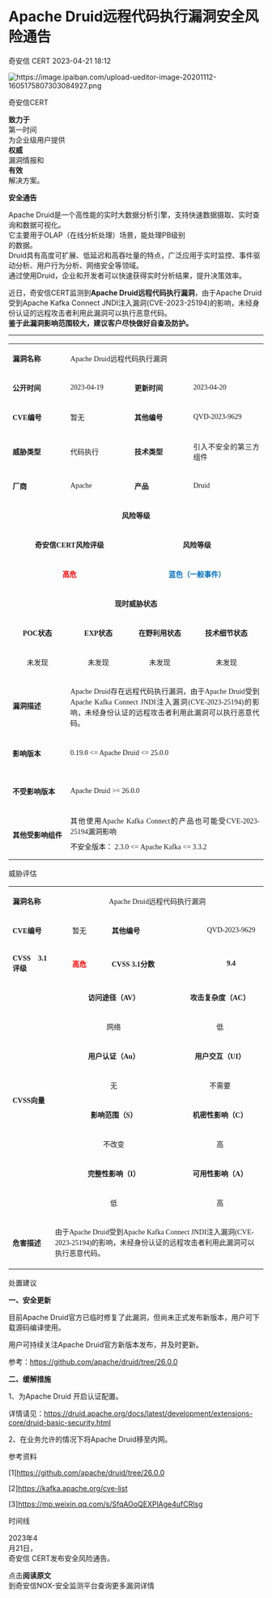 #  Apache Druid远程代码执行漏洞安全风险通告   
 奇安信 CERT   2023-04-21 18:12  
  
![](https://mmbiz.qpic.cn/mmbiz_png/EkibxOB3fs4icrhoWdKnhTgicSjB9pXdeZwDibNIBAEMegibEdG1vrjOibsq887TUz3ztMkM6Qvibic7r26sqbUIbicOMYg/640?wx_fmt=png "https://image.ipaiban.com/upload-ueditor-image-20201112-1605175807303084927.png")  
  
奇安信CERT  
  
**致力于**  
第一时间  
为企业级用户提供  
**权威**  
漏洞情报和  
**有效**  
解决方案。  
  
  
**安全通告**  
  
  
  
Apache Druid是一个高性能的实时大数据分析引擎，支持快速数据摄取、实时查询和数据可视化。  
它主要用于OLAP（在线分析处理）场景，能处理PB级别  
的数据。  
Druid具有高度可扩展、低延迟和高吞吐量的特点，广泛应用于实时监控、事件驱动分析、用户行为分析、网络安全等领域。  
通过使用Druid，企业和开发者可以快速获得实时分析结果，提升决策效率。  
  
  
近日，奇安信CERT监测到**Apache Druid远程代码执行漏洞**，由于Apache Druid受到Apache Kafka Connect JNDI注入漏洞(CVE-2023-25194)的影响，未经身份认证的远程攻击者利用此漏洞可以执行恶意代码。  
**鉴于此漏洞影响范围较大，建议客户尽快做好自查及防护。**  
  
****  
<table><tbody><tr style="height:25px;"><td style="border-color: rgb(221, 221, 221);" height="25" width="66"><p style="text-align:justify;"><span style="font-size: 14px;font-family: 微软雅黑, &#34;Microsoft YaHei&#34;;"><strong>漏洞名称</strong></span></p></td><td colspan="3" style="border-color: rgb(221, 221, 221);border-left-width: initial;border-left-style: none;" height="25"><p style="text-align:justify;"><span style="font-size: 14px;font-family: 微软雅黑, &#34;Microsoft YaHei&#34;;">Apache Druid远程代码执行漏洞</span></p></td></tr><tr style="height:25px;"><td style="border-color: rgb(221, 221, 221);border-top-width: initial;border-top-style: none;" height="25" width="87"><p style="text-align:justify;"><span style="font-size: 14px;font-family: 微软雅黑, &#34;Microsoft YaHei&#34;;"><strong>公开时间</strong></span></p></td><td style="border-top: none rgb(221, 221, 221);border-left: none rgb(221, 221, 221);border-bottom-color: rgb(221, 221, 221);border-right-color: rgb(221, 221, 221);" height="25" width="127"><p style="text-align:justify;"><span style="font-size: 14px;font-family: 微软雅黑, &#34;Microsoft YaHei&#34;;">2023-04-19</span></p></td><td style="border-top: none rgb(221, 221, 221);border-left: none rgb(221, 221, 221);border-bottom-color: rgb(221, 221, 221);border-right-color: rgb(221, 221, 221);" height="25" width="127"><p style="text-align:justify;"><span style="font-size: 14px;font-family: 微软雅黑, &#34;Microsoft YaHei&#34;;"><strong>更新时间</strong></span></p></td><td style="border-top: none rgb(221, 221, 221);border-left: none rgb(221, 221, 221);border-bottom-color: rgb(221, 221, 221);border-right-color: rgb(221, 221, 221);" height="25" width="173"><p style="text-align:justify;"><span style="font-size: 14px;font-family: 微软雅黑, &#34;Microsoft YaHei&#34;;">2023-04-20</span></p></td></tr><tr style="height:25px;"><td style="border-color: rgb(221, 221, 221);border-top-width: initial;border-top-style: none;" height="25" width="105"><p style="text-align:justify;"><span style="font-size: 14px;font-family: 微软雅黑, &#34;Microsoft YaHei&#34;;"><strong>CVE</strong><strong>编号</strong></span></p></td><td style="border-top: none rgb(221, 221, 221);border-left: none rgb(221, 221, 221);border-bottom-color: rgb(221, 221, 221);border-right-color: rgb(221, 221, 221);" height="25" width="139"><p style="text-align:justify;"><span style="font-size: 14px;font-family: 微软雅黑, &#34;Microsoft YaHei&#34;;">暂无</span></p></td><td style="border-top: none rgb(221, 221, 221);border-left: none rgb(221, 221, 221);border-bottom-color: rgb(221, 221, 221);border-right-color: rgb(221, 221, 221);" height="25" width="136"><p style="text-align:justify;"><span style="font-size: 14px;font-family: 微软雅黑, &#34;Microsoft YaHei&#34;;"><strong>其他编号</strong></span></p></td><td style="border-top: none rgb(221, 221, 221);border-left: none rgb(221, 221, 221);border-bottom-color: rgb(221, 221, 221);border-right-color: rgb(221, 221, 221);" height="25" width="175"><p style="text-align:justify;"><span style="font-size: 14px;font-family: 微软雅黑, &#34;Microsoft YaHei&#34;;">QVD-2023-9629</span></p></td></tr><tr style="height:25px;"><td style="border-color: rgb(221, 221, 221);border-top-width: initial;border-top-style: none;" height="25" width="115"><p style="text-align:justify;"><span style="font-size: 14px;font-family: 微软雅黑, &#34;Microsoft YaHei&#34;;"><strong>威胁类型</strong></span></p></td><td style="border-top: none rgb(221, 221, 221);border-left: none rgb(221, 221, 221);border-bottom-color: rgb(221, 221, 221);border-right-color: rgb(221, 221, 221);" height="25" width="142"><p style="text-align:justify;"><span style="font-size: 14px;font-family: 微软雅黑, &#34;Microsoft YaHei&#34;;">代码执行</span></p></td><td style="border-top: none rgb(221, 221, 221);border-left: none rgb(221, 221, 221);border-bottom-color: rgb(221, 221, 221);border-right-color: rgb(221, 221, 221);" height="25" width="139"><p style="text-align:justify;"><span style="font-size: 14px;font-family: 微软雅黑, &#34;Microsoft YaHei&#34;;"><strong>技术类型</strong></span></p></td><td style="border-top: none rgb(221, 221, 221);border-left: none rgb(221, 221, 221);border-bottom-color: rgb(221, 221, 221);border-right-color: rgb(221, 221, 221);" height="25" width="172"><p style="text-align:justify;"><span style="font-size: 14px;font-family: 微软雅黑, &#34;Microsoft YaHei&#34;;">引入不安全的第三方组件</span></p></td></tr><tr style="height:25px;"><td style="border-color: rgb(221, 221, 221);border-top-width: initial;border-top-style: none;" height="25" width="121"><p style="text-align:justify;"><span style="font-size: 14px;font-family: 微软雅黑, &#34;Microsoft YaHei&#34;;"><strong>厂商</strong></span></p></td><td style="border-top: none rgb(221, 221, 221);border-left: none rgb(221, 221, 221);border-bottom-color: rgb(221, 221, 221);border-right-color: rgb(221, 221, 221);" height="25" width="142"><p style="text-align:justify;"><span style="font-size: 14px;font-family: 微软雅黑, &#34;Microsoft YaHei&#34;;">Apache</span></p></td><td style="border-top: none rgb(221, 221, 221);border-left: none rgb(221, 221, 221);border-bottom-color: rgb(221, 221, 221);border-right-color: rgb(221, 221, 221);" height="25" width="140"><p style="text-align:justify;"><span style="font-size: 14px;font-family: 微软雅黑, &#34;Microsoft YaHei&#34;;"><strong>产品</strong></span></p></td><td style="border-top: none rgb(221, 221, 221);border-left: none rgb(221, 221, 221);border-bottom-color: rgb(221, 221, 221);border-right-color: rgb(221, 221, 221);" height="25" width="170"><p style="text-align:justify;"><span style="font-size: 14px;font-family: 微软雅黑, &#34;Microsoft YaHei&#34;;">Druid</span></p></td></tr><tr style="height:25px;"><td colspan="4" style="border-color: rgb(221, 221, 221);border-top-width: initial;border-top-style: none;" height="25"><p style="text-align:center;"><span style="font-size: 14px;font-family: 微软雅黑, &#34;Microsoft YaHei&#34;;"><strong>风险等级</strong></span></p></td></tr><tr style="height:25px;"><td colspan="2" style="border-color: rgb(221, 221, 221);border-top-width: initial;border-top-style: none;" height="25"><p style="text-align:center;"><span style="font-size: 14px;font-family: 微软雅黑, &#34;Microsoft YaHei&#34;;"><strong>奇安信</strong><strong>CERT</strong><strong>风险评级</strong></span></p></td><td colspan="2" style="border-top: none rgb(221, 221, 221);border-left: none rgb(221, 221, 221);border-bottom-color: rgb(221, 221, 221);border-right-color: rgb(221, 221, 221);" height="25"><p style="text-align:center;"><span style="font-size: 14px;font-family: 微软雅黑, &#34;Microsoft YaHei&#34;;"><strong>风险等级</strong></span></p></td></tr><tr style="height:25px;"><td colspan="2" style="border-color: rgb(221, 221, 221);border-top-width: initial;border-top-style: none;" height="25"><p style="text-align:center;"><span style="font-size: 14px;font-family: 微软雅黑, &#34;Microsoft YaHei&#34;;"><strong><span style="color: red;">高危</span></strong></span></p></td><td colspan="2" style="border-top: none rgb(221, 221, 221);border-left: none rgb(221, 221, 221);border-bottom-color: rgb(221, 221, 221);border-right-color: rgb(221, 221, 221);" height="25"><p style="text-align:center;"><span style="font-size: 14px;font-family: 微软雅黑, &#34;Microsoft YaHei&#34;;"><strong><span style="color: rgb(0, 112, 192);">蓝色（一般事件）</span></strong></span></p></td></tr><tr style="height:25px;"><td colspan="4" style="border-color: rgb(221, 221, 221);border-top-width: initial;border-top-style: none;" height="25"><p style="text-align:center;"><span style="font-size: 14px;font-family: 微软雅黑, &#34;Microsoft YaHei&#34;;"><strong>现时威胁状态</strong></span></p></td></tr><tr style="height:25px;"><td style="border-color: rgb(221, 221, 221);border-top-width: initial;border-top-style: none;" height="25" width="125"><p style="text-align:center;"><span style="font-size: 14px;font-family: 微软雅黑, &#34;Microsoft YaHei&#34;;"><strong>POC</strong><strong>状态</strong></span></p></td><td style="border-top: none rgb(221, 221, 221);border-left: none rgb(221, 221, 221);border-bottom-color: rgb(221, 221, 221);border-right-color: rgb(221, 221, 221);" height="25" width="141"><p style="text-align:center;"><span style="font-size: 14px;font-family: 微软雅黑, &#34;Microsoft YaHei&#34;;"><strong>EXP</strong><strong>状态</strong></span></p></td><td style="border-top: none rgb(221, 221, 221);border-left: none rgb(221, 221, 221);border-bottom-color: rgb(221, 221, 221);border-right-color: rgb(221, 221, 221);" height="25" width="140"><p style="text-align:center;"><span style="font-size: 14px;font-family: 微软雅黑, &#34;Microsoft YaHei&#34;;"><strong>在野利用状态</strong></span></p></td><td style="border-top: none rgb(221, 221, 221);border-left: none rgb(221, 221, 221);border-bottom-color: rgb(221, 221, 221);border-right-color: rgb(221, 221, 221);" height="25" width="169"><p style="text-align:center;"><span style="font-size: 14px;font-family: 微软雅黑, &#34;Microsoft YaHei&#34;;"><strong>技术细节状态</strong></span></p></td></tr><tr style="height:25px;"><td style="border-color: rgb(221, 221, 221);border-top-width: initial;border-top-style: none;" height="25" width="127"><p style="text-align:center;"><span style="font-size: 14px;font-family: 微软雅黑, &#34;Microsoft YaHei&#34;;">未发现</span></p></td><td style="border-top: none rgb(221, 221, 221);border-left: none rgb(221, 221, 221);border-bottom-color: rgb(221, 221, 221);border-right-color: rgb(221, 221, 221);" height="25" width="141"><p style="text-align:center;"><span style="font-size: 14px;font-family: 微软雅黑, &#34;Microsoft YaHei&#34;;">未发现</span></p></td><td style="border-top: none rgb(221, 221, 221);border-left: none rgb(221, 221, 221);border-bottom-color: rgb(221, 221, 221);border-right-color: rgb(221, 221, 221);" height="25" width="139"><p style="text-align:center;"><span style="font-size: 14px;font-family: 微软雅黑, &#34;Microsoft YaHei&#34;;">未发现</span></p></td><td style="border-top: none rgb(221, 221, 221);border-left: none rgb(221, 221, 221);border-bottom-color: rgb(221, 221, 221);border-right-color: rgb(221, 221, 221);" height="25" width="168"><p style="text-align:center;"><span style="font-size: 14px;font-family: 微软雅黑, &#34;Microsoft YaHei&#34;;">未发现</span></p></td></tr><tr style="height:75px;"><td style="border-color: rgb(221, 221, 221);border-top-width: initial;border-top-style: none;" height="75" width="129"><p style="text-align:justify;"><span style="font-size: 14px;font-family: 微软雅黑, &#34;Microsoft YaHei&#34;;"><strong>漏洞描述</strong></span></p></td><td colspan="3" style="border-top: none rgb(221, 221, 221);border-left: none rgb(221, 221, 221);border-bottom-color: rgb(221, 221, 221);border-right-color: rgb(221, 221, 221);" height="75"><p style="text-align:justify;margin-bottom: 8px;line-height: 150%;"><span style="line-height: 150%;font-size: 14px;font-family: 微软雅黑, &#34;Microsoft YaHei&#34;;">Apache Druid存在远程代码执行漏洞，由于Apache Druid受到Apache Kafka Connect JNDI注入漏洞(CVE-2023-25194)的影响，未经身份认证的远程攻击者利用此漏洞可以执行恶意代码。</span></p></td></tr><tr style="height:75px;"><td style="border-color: rgb(221, 221, 221);border-top-width: initial;border-top-style: none;" height="75" width="130"><p style="text-align:justify;"><span style="font-size: 14px;font-family: 微软雅黑, &#34;Microsoft YaHei&#34;;"><strong>影响版本</strong></span></p></td><td colspan="3" style="border-top: none rgb(221, 221, 221);border-left: none rgb(221, 221, 221);border-bottom-color: rgb(221, 221, 221);border-right-color: rgb(221, 221, 221);" height="75"><p style="text-align:justify;margin-top: 8px;margin-bottom: 8px;"><span style="font-size: 14px;font-family: 微软雅黑, &#34;Microsoft YaHei&#34;;"><span style="color: rgb(17, 17, 17);letter-spacing: 0px;background: white;">0.19.0 &lt;= </span>Apache Druid &lt;= 25.0.0</span></p></td></tr><tr style="height:75px;"><td style="border-color: rgb(221, 221, 221);border-top-width: initial;border-top-style: none;" height="75" width="130"><p style="text-align:justify;"><span style="font-size: 14px;font-family: 微软雅黑, &#34;Microsoft YaHei&#34;;"><strong>不受影响版本</strong></span></p></td><td colspan="3" style="border-top: none rgb(221, 221, 221);border-left: none rgb(221, 221, 221);border-bottom-color: rgb(221, 221, 221);border-right-color: rgb(221, 221, 221);" height="75"><p style="text-align:justify;margin-top: 8px;margin-bottom: 8px;"><span style="font-size: 14px;font-family: 微软雅黑, &#34;Microsoft YaHei&#34;;">Apache Druid &gt;= 26.0.0</span></p></td></tr><tr style="height:75px;"><td style="border-color: rgb(221, 221, 221);border-top-width: initial;border-top-style: none;" height="75" width="130"><p style="text-align:justify;"><span style="font-size: 14px;font-family: 微软雅黑, &#34;Microsoft YaHei&#34;;"><strong>其他受影响组件</strong></span></p></td><td colspan="3" style="border-top: none rgb(221, 221, 221);border-left: none rgb(221, 221, 221);border-bottom-color: rgb(221, 221, 221);border-right-color: rgb(221, 221, 221);" height="75"><p style="text-align:justify;margin-top: 8px;margin-bottom: 8px;line-height: 150%;"><span style="font-size: 14px;font-family: 微软雅黑, &#34;Microsoft YaHei&#34;;"><span style="line-height: 150%;color: rgb(17, 17, 17);letter-spacing: 0px;background: white;">其他使用</span><span style="line-height: 150%;">Apache Kafka Connect</span><span style="line-height: 150%;color: rgb(17, 17, 17);letter-spacing: 0px;background: white;">的产品也可能受</span><span style="line-height: 150%;">CVE-2023-25194</span><span style="line-height: 150%;color: rgb(17, 17, 17);letter-spacing: 0px;background: white;">漏洞影响</span></span></p><p style="text-align:justify;margin-top: 8px;margin-bottom: 8px;line-height: 150%;"><span style="font-size: 14px;font-family: 微软雅黑, &#34;Microsoft YaHei&#34;;"><span style="line-height: 150%;color: rgb(17, 17, 17);letter-spacing: 0px;background: white;">不安全版本：</span> <span style="line-height: 150%;">2.3.0 &lt;= Apache Kafka &lt;= 3.3.2</span></span></p></td></tr></tbody></table>  
  
威胁评估  
  
<table><tbody><tr style="height:25px;"><td style="border-color: rgb(221, 221, 221);" height="25" width="68"><p style="text-align:justify;"><span style="font-size: 14px;font-family: 微软雅黑, &#34;Microsoft YaHei&#34;;"><strong>漏洞名称</strong></span></p></td><td colspan="4" style="border-color: rgb(221, 221, 221);border-left-width: initial;border-left-style: none;" height="25" width="467"><p style="text-align:center;"><span style="font-size: 14px;font-family: 微软雅黑, &#34;Microsoft YaHei&#34;;">Apache Druid远程代码执行漏洞</span></p></td></tr><tr style="height:25px;"><td style="border-color: rgb(221, 221, 221);border-top-width: initial;border-top-style: none;" height="25" width="68"><p style="text-align:justify;"><span style="font-size: 14px;font-family: 微软雅黑, &#34;Microsoft YaHei&#34;;"><strong>CVE</strong><strong>编号</strong></span></p></td><td style="border-top: none rgb(221, 221, 221);border-left: none rgb(221, 221, 221);border-bottom-color: rgb(221, 221, 221);border-right-color: rgb(221, 221, 221);" height="25" width="96"><p style="text-align:center;"><span style="font-size: 14px;font-family: 微软雅黑, &#34;Microsoft YaHei&#34;;">暂无</span></p></td><td colspan="2" style="border-top: none rgb(221, 221, 221);border-left: none rgb(221, 221, 221);border-bottom-color: rgb(221, 221, 221);border-right-color: rgb(221, 221, 221);" height="25" width="206"><p style="text-align:justify;"><span style="font-size: 14px;font-family: 微软雅黑, &#34;Microsoft YaHei&#34;;"><strong>其他编号</strong></span></p></td><td style="border-top: none rgb(221, 221, 221);border-left: none rgb(221, 221, 221);border-bottom-color: rgb(221, 221, 221);border-right-color: rgb(221, 221, 221);" height="25" width="112"><p style="text-align:center;"><span style="font-size: 14px;font-family: 微软雅黑, &#34;Microsoft YaHei&#34;;">QVD-2023-9629</span></p></td></tr><tr style="height:25px;"><td style="border-color: rgb(221, 221, 221);border-top-width: initial;border-top-style: none;" height="25" width="68"><p style="text-align:justify;"><span style="font-size: 14px;font-family: 微软雅黑, &#34;Microsoft YaHei&#34;;"><strong>CVSS 3.1</strong><strong>评级</strong></span></p></td><td style="border-top: none rgb(221, 221, 221);border-left: none rgb(221, 221, 221);border-bottom-color: rgb(221, 221, 221);border-right-color: rgb(221, 221, 221);" height="25" width="96"><p style="text-align:center;"><span style="font-size: 14px;font-family: 微软雅黑, &#34;Microsoft YaHei&#34;;"><strong><span style="color: red;">高危</span></strong></span></p></td><td colspan="2" style="border-top: none rgb(221, 221, 221);border-left: none rgb(221, 221, 221);border-bottom-color: rgb(221, 221, 221);border-right-color: rgb(221, 221, 221);" height="25" width="217"><p style="text-align:justify;"><span style="font-size: 14px;font-family: 微软雅黑, &#34;Microsoft YaHei&#34;;"><strong>CVSS 3.1</strong><strong>分数</strong></span></p></td><td style="border-top: none rgb(221, 221, 221);border-left: none rgb(221, 221, 221);border-bottom-color: rgb(221, 221, 221);border-right-color: rgb(221, 221, 221);" height="25" width="112"><p style="text-align:center;"><span style="font-size: 14px;font-family: 微软雅黑, &#34;Microsoft YaHei&#34;;"><strong>9.4</strong></span></p></td></tr><tr style="height:25px;"><td rowspan="8" style="border-color: rgb(221, 221, 221);border-top-width: initial;border-top-style: none;" height="25" width="68"><p style="text-align:justify;"><span style="font-size: 14px;font-family: 微软雅黑, &#34;Microsoft YaHei&#34;;"><strong>CVSS</strong><strong>向量</strong></span></p></td><td colspan="2" style="border-top: none rgb(221, 221, 221);border-left: none rgb(221, 221, 221);border-bottom-color: rgb(221, 221, 221);border-right-color: rgb(221, 221, 221);" height="25" width="258"><p style="text-align:center;"><span style="font-size: 14px;font-family: 微软雅黑, &#34;Microsoft YaHei&#34;;"><strong>访问途径（</strong><strong>AV</strong><strong>）</strong></span></p></td><td colspan="2" style="border-top: none rgb(221, 221, 221);border-left: none rgb(221, 221, 221);border-bottom-color: rgb(221, 221, 221);border-right-color: rgb(221, 221, 221);" height="25"><p style="text-align:center;"><span style="font-size: 14px;font-family: 微软雅黑, &#34;Microsoft YaHei&#34;;"><strong>攻击复杂度（</strong><strong>AC</strong><strong>）</strong></span></p></td></tr><tr style="height:25px;"><td colspan="2" style="border-top: none rgb(221, 221, 221);border-left: none rgb(221, 221, 221);border-bottom-color: rgb(221, 221, 221);border-right-color: rgb(221, 221, 221);" height="25" width="237"><p style="text-align:center;"><span style="font-size: 14px;font-family: 微软雅黑, &#34;Microsoft YaHei&#34;;">网络</span></p></td><td colspan="2" style="border-top: none rgb(221, 221, 221);border-left: none rgb(221, 221, 221);border-bottom-color: rgb(221, 221, 221);border-right-color: rgb(221, 221, 221);" height="25" width="206"><p style="text-align:center;"><span style="font-size: 14px;font-family: 微软雅黑, &#34;Microsoft YaHei&#34;;">低</span></p></td></tr><tr style="height:25px;"><td colspan="2" style="border-top: none rgb(221, 221, 221);border-left: none rgb(221, 221, 221);border-bottom-color: rgb(221, 221, 221);border-right-color: rgb(221, 221, 221);" height="25" width="237"><p style="text-align:center;"><span style="font-size: 14px;font-family: 微软雅黑, &#34;Microsoft YaHei&#34;;"><strong>用户认证（</strong><strong>Au</strong><strong>）</strong></span></p></td><td colspan="2" style="border-top: none rgb(221, 221, 221);border-left: none rgb(221, 221, 221);border-bottom-color: rgb(221, 221, 221);border-right-color: rgb(221, 221, 221);" height="25" width="206"><p style="text-align:center;"><span style="font-size: 14px;font-family: 微软雅黑, &#34;Microsoft YaHei&#34;;"><strong>用户交互（</strong><strong>UI</strong><strong>）</strong></span></p></td></tr><tr style="height:25px;"><td colspan="2" style="border-top: none rgb(221, 221, 221);border-left: none rgb(221, 221, 221);border-bottom-color: rgb(221, 221, 221);border-right-color: rgb(221, 221, 221);" height="25" width="237"><p style="text-align:center;"><span style="font-size: 14px;font-family: 微软雅黑, &#34;Microsoft YaHei&#34;;">无</span></p></td><td colspan="2" style="border-top: none rgb(221, 221, 221);border-left: none rgb(221, 221, 221);border-bottom-color: rgb(221, 221, 221);border-right-color: rgb(221, 221, 221);" height="25" width="206"><p style="text-align:center;"><span style="font-size: 14px;font-family: 微软雅黑, &#34;Microsoft YaHei&#34;;">不需要</span></p></td></tr><tr style="height:25px;"><td colspan="2" style="border-top: none rgb(221, 221, 221);border-left: none rgb(221, 221, 221);border-bottom-color: rgb(221, 221, 221);border-right-color: rgb(221, 221, 221);" height="25" width="237"><p style="text-align:center;"><span style="font-size: 14px;font-family: 微软雅黑, &#34;Microsoft YaHei&#34;;"><strong>影响范围（</strong><strong>S</strong><strong>）</strong></span></p></td><td colspan="2" style="border-top: none rgb(221, 221, 221);border-left: none rgb(221, 221, 221);border-bottom-color: rgb(221, 221, 221);border-right-color: rgb(221, 221, 221);" height="25" width="206"><p style="text-align:center;"><span style="font-size: 14px;font-family: 微软雅黑, &#34;Microsoft YaHei&#34;;"><strong>机密性影响（</strong><strong>C</strong><strong>）</strong></span></p></td></tr><tr style="height:25px;"><td colspan="2" style="border-top: none rgb(221, 221, 221);border-left: none rgb(221, 221, 221);border-bottom-color: rgb(221, 221, 221);border-right-color: rgb(221, 221, 221);" height="25" width="237"><p style="text-align:center;"><span style="font-size: 14px;font-family: 微软雅黑, &#34;Microsoft YaHei&#34;;">不改变</span></p></td><td colspan="2" style="border-top: none rgb(221, 221, 221);border-left: none rgb(221, 221, 221);border-bottom-color: rgb(221, 221, 221);border-right-color: rgb(221, 221, 221);" height="25" width="206"><p style="text-align:center;"><span style="font-size: 14px;font-family: 微软雅黑, &#34;Microsoft YaHei&#34;;">高</span></p></td></tr><tr style="height:25px;"><td colspan="2" style="border-top: none rgb(221, 221, 221);border-left: none rgb(221, 221, 221);border-bottom-color: rgb(221, 221, 221);border-right-color: rgb(221, 221, 221);" height="25" width="237"><p style="text-align:center;"><span style="font-size: 14px;font-family: 微软雅黑, &#34;Microsoft YaHei&#34;;"><strong>完整性影响（</strong><strong>I</strong><strong>）</strong></span></p></td><td colspan="2" style="border-top: none rgb(221, 221, 221);border-left: none rgb(221, 221, 221);border-bottom-color: rgb(221, 221, 221);border-right-color: rgb(221, 221, 221);" height="25" width="206"><p style="text-align:center;"><span style="font-size: 14px;font-family: 微软雅黑, &#34;Microsoft YaHei&#34;;"><strong>可用性影响（</strong><strong>A</strong><strong>）</strong></span></p></td></tr><tr style="height:25px;"><td colspan="2" style="border-top: none rgb(221, 221, 221);border-left: none rgb(221, 221, 221);border-bottom-color: rgb(221, 221, 221);border-right-color: rgb(221, 221, 221);" height="25" width="237"><p style="text-align:center;"><span style="font-size: 14px;font-family: 微软雅黑, &#34;Microsoft YaHei&#34;;">低</span></p></td><td colspan="2" style="border-top: none rgb(221, 221, 221);border-left: none rgb(221, 221, 221);border-bottom-color: rgb(221, 221, 221);border-right-color: rgb(221, 221, 221);" height="25" width="206"><p style="text-align:center;"><span style="font-size: 14px;font-family: 微软雅黑, &#34;Microsoft YaHei&#34;;">高</span></p></td></tr><tr style="height:75px;"><td style="border-color: rgb(221, 221, 221);border-top-width: initial;border-top-style: none;" height="75" width="68"><p style="text-align:justify;"><span style="font-size: 14px;font-family: 微软雅黑, &#34;Microsoft YaHei&#34;;"><strong>危害描述</strong></span></p></td><td colspan="4" style="border-top: none rgb(221, 221, 221);border-left: none rgb(221, 221, 221);border-bottom-color: rgb(221, 221, 221);border-right-color: rgb(221, 221, 221);" height="75" width="466"><p style="line-height:150%;"><span style="line-height: 150%;font-size: 14px;font-family: 微软雅黑, &#34;Microsoft YaHei&#34;;">由于Apache Druid受到Apache Kafka Connect JNDI注入漏洞(CVE-2023-25194)的影响，未经身份认证的远程攻击者利用此漏洞可以执行恶意代码。</span></p></td></tr></tbody></table>  
  
  
处置建议  
  
**一、安全更新**  
  
目前Apache Druid官方已临时修复了此漏洞，但尚未正式发布新版本，用户可下载源码编译使用。  
  
用户可持续关注Apache Druid官方新版本发布，并及时更新。  
  
参考：https://github.com/apache/druid/tree/26.0.0  
  
**二、缓解措施**  
  
1、为Apache Druid 开启认证配置。  
  
详情请见：https://druid.apache.org/docs/latest/development/extensions-core/druid-basic-security.html  
  
2、在业务允许的情况下将Apache Druid移至内网。  
  
  
参考资料  
  
[1]https://github.com/apache/druid/tree/26.0.0  
  
[2]https://kafka.apache.org/cve-list  
  
[3]https://mp.weixin.qq.com/s/SfqAOoQEXPlAge4ufCRlsg  
  
  
时间线  
  
2023年4  
月21日，  
奇安信 CERT发布安全风险通告。  
  
  
点击**阅读原文**  
到奇安信NOX-安全监测平台查询更多漏洞详情  
  

